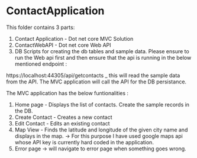 # ContactApplication

This folder contains 3 parts:

1. Contact Application - Dot net core MVC Solution
2. ContactWebAPI - Dot net core Web API
3. DB Scripts for creating the db tables and sample data.
Please ensure to run the Web api first and then ensure that the api is running in the below mentioned endpoint :

https://localhost:44305/api/getcontacts _ this will read the sample data from the API.
The MVC application will call the API for the DB persistance.

The MVC application has the below funtionalities :

1. Home page - Displays the list of contacts. Create the sample records in the DB.
2. Create Contact - Creates a new contact
3. Edit Contact - Edits an existing contact
4. Map View - Finds the latitude and longitude of the given city name and displays in the map. -> For this purpose I have used google maps api whose API key is currently hard coded in the application.
5. Error page -> will navigate to error page when something goes wrong.
